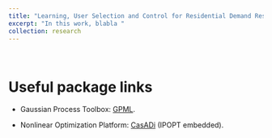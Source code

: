 ```yaml
---
title: "Learning, User Selection and Control for Residential Demand Response"
excerpt: "In this work, blabla "
collection: research
---
```

<p>&nbsp;</p>

Useful package links
====

- Gaussian Process Toolbox: [GPML](http://www.gaussianprocess.org/gpml/code/matlab/doc/).

- Nonlinear Optimization Platform: [CasADi](https://web.casadi.org/docs/) (IPOPT embedded).

